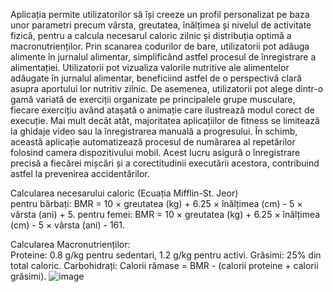 Aplicația permite utilizatorilor să își creeze un profil personalizat pe baza unor parametri
precum vârsta, greutatea, înălțimea și nivelul de activitate fizică, pentru a calcula necesarul caloric
zilnic și distribuția optimă a macronutrienților. Prin scanarea codurilor de bare, utilizatorii pot
adăuga alimente în jurnalul alimentar, simplificând astfel procesul de înregistrare a alimentației.
Utilizatorii pot vizualiza valorile nutritive ale alimentelor adăugate în jurnalul alimentar, beneficiind
astfel de o perspectivă clară asupra aportului lor nutritiv zilnic.
De asemenea, utilizatorii pot alege dintr-o gamă variată de exerciții organizate pe
principalele grupe musculare, fiecare exercițiu având atașată o animație care ilustrează modul
corect de execuție. Mai mult decât atât, majoritatea aplicațiilor de fitness se limitează la ghidaje
video sau la înregistrarea manuală a progresului. În schimb, această aplicație automatizează
procesul de numărarea al repetărilor folosind camera dispozitivului mobil. Acest lucru asigură o
înregistrare precisă a fiecărei mișcări și a corectitudinii executării acestora, contribuind astfel la
prevenirea accidentărilor.

Calcularea necesarului caloric (Ecuația Mifflin-St. Jeor) 		
pentru bărbați: BMR = 10 × greutatea (kg) + 6.25 × înălțimea (cm) - 5 × vârsta (ani) + 5. 
pentru femei: BMR = 10 × greutatea (kg) + 6.25 × înălțimea (cm) - 5 × vârsta (ani) - 161. 

Calcularea Macronutrienților:		
Proteine: 0.8 g/kg pentru sedentari, 1.2 g/kg pentru activi.
Grăsimi: 25% din total caloric.
Carbohidrați: Calorii rămase = BMR - (calorii proteine + calorii grăsimi).
![image](https://github.com/VladDuta/MyHealthFuel/assets/109473890/40d2add2-3d64-498d-a0ee-95c6ebbff303)
